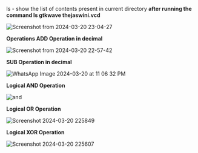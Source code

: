 ls - show the list of contents present in current directory
**after running the command ls gtkwave thejaswini.vcd**

![Screenshot from 2024-03-20 23-04-27](https://github.com/Asundi-thejaswini/thejaswini/assets/120015783/522112b8-9a65-440c-9328-492317c5ed72)

**Operations
ADD Operation in decimal**

![Screenshot from 2024-03-20 22-57-42](https://github.com/Asundi-thejaswini/thejaswini/assets/120015783/23174a3c-2f06-498e-a4ba-b03a1082abc9)

**SUB Operation in decimal**

![WhatsApp Image 2024-03-20 at 11 06 32 PM](https://github.com/Asundi-thejaswini/thejaswini/assets/120015783/72d2abf2-1ad3-4512-be8b-a54236d63410)

**Logical AND Operation**

![and](https://github.com/Asundi-thejaswini/thejaswini/assets/120015783/27a61218-d685-4945-b3a4-a3304733c741)

**Logical OR Operation**

![Screenshot 2024-03-20 225849](https://github.com/Asundi-thejaswini/thejaswini/assets/120015783/ec1066d8-f11f-4fbf-b5b5-b5b27a27c997)

**Logical XOR Operation**

![Screenshot 2024-03-20 225607](https://github.com/Asundi-thejaswini/thejaswini/assets/120015783/7dc39bfa-a8f0-43c0-bdbe-3c296eb4be11)
